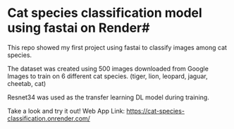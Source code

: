 # Cat species classification model using fastai on Render#

This repo showed my first project using fastai to classify images among cat species.

The dataset was created using 500 images downloaded from Google Images to train on 6 different cat species. (tiger, lion, leopard, jaguar, cheetab, cat)

Resnet34 was used as the transfer learning DL model during training.

Take a look and try it out!
Web App Link: https://cat-species-classification.onrender.com/
